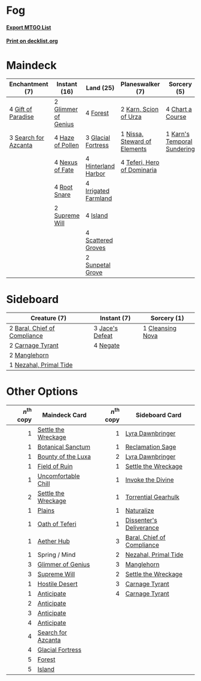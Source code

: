 # Fog

#### [Export MTGO List](../collection/Fog/Fog.txt)
#### [Print on decklist.org](http://decklist.org/?deckmain=4%09Chart%20a%20Course%0A4%09Forest%0A4%09Gift%20of%20Paradise%0A3%09Glacial%20Fortress%0A2%09Glimmer%20of%20Genius%0A4%09Haze%20of%20Pollen%0A4%09Hinterland%20Harbor%0A4%09Irrigated%20Farmland%0A4%09Island%0A1%09Karn's%20Temporal%20Sundering%0A2%09Karn,%20Scion%20of%20Urza%0A4%09Nexus%20of%20Fate%0A1%09Nissa,%20Steward%20of%20Elements%0A4%09Root%20Snare%0A4%09Scattered%20Groves%0A3%09Search%20for%20Azcanta%0A2%09Sunpetal%20Grove%0A2%09Supreme%20Will%0A4%09Teferi,%20Hero%20of%20Dominaria&deckside=2%09Baral,%20Chief%20of%20Compliance%0A2%09Carnage%20Tyrant%0A1%09Cleansing%20Nova%0A3%09Jace's%20Defeat%0A2%09Manglehorn%0A4%09Negate%0A1%09Nezahal,%20Primal%20Tide)
# Maindeck

|                                        Enchantment (7)                                        |                                         Instant (16)                                         |                                           Land (25)                                           |                                           Planeswalker (7)                                            |                                             Sorcery (5)                                              |
|-----------------------------------------------------------------------------------------------|----------------------------------------------------------------------------------------------|-----------------------------------------------------------------------------------------------|-------------------------------------------------------------------------------------------------------|------------------------------------------------------------------------------------------------------|
|4 [Gift of Paradise](http://gatherer.wizards.com/Pages/Card/Details.aspx?multiverseid=447320)  |2 [Glimmer of Genius](http://gatherer.wizards.com/Pages/Card/Details.aspx?multiverseid=417622)|4 [Forest](http://gatherer.wizards.com/Pages/Card/Details.aspx?multiverseid=439605)            |2 [Karn, Scion of Urza](http://gatherer.wizards.com/Pages/Card/Details.aspx?multiverseid=442889)       |4 [Chart a Course](http://gatherer.wizards.com/Pages/Card/Details.aspx?multiverseid=435200)           |
|3 [Search for Azcanta](http://gatherer.wizards.com/Pages/Card/Details.aspx?multiverseid=435226)|4 [Haze of Pollen](http://gatherer.wizards.com/Pages/Card/Details.aspx?multiverseid=426873)   |3 [Glacial Fortress](http://gatherer.wizards.com/Pages/Card/Details.aspx?multiverseid=435416)  |1 [Nissa, Steward of Elements](http://gatherer.wizards.com/Pages/Card/Details.aspx?multiverseid=426906)|1 [Karn's Temporal Sundering](http://gatherer.wizards.com/Pages/Card/Details.aspx?multiverseid=442943)|
|                                                                                               |4 [Nexus of Fate](http://gatherer.wizards.com/Pages/Card/Details.aspx?multiverseid=450253)    |4 [Hinterland Harbor](http://gatherer.wizards.com/Pages/Card/Details.aspx?multiverseid=241988) |4 [Teferi, Hero of Dominaria](http://gatherer.wizards.com/Pages/Card/Details.aspx?multiverseid=443095) |                                                                                                      |
|                                                                                               |4 [Root Snare](http://gatherer.wizards.com/Pages/Card/Details.aspx?multiverseid=447335)       |4 [Irrigated Farmland](http://gatherer.wizards.com/Pages/Card/Details.aspx?multiverseid=426947)|                                                                                                       |                                                                                                      |
|                                                                                               |2 [Supreme Will](http://gatherer.wizards.com/Pages/Card/Details.aspx?multiverseid=430738)     |4 [Island](http://gatherer.wizards.com/Pages/Card/Details.aspx?multiverseid=439602)            |                                                                                                       |                                                                                                      |
|                                                                                               |                                                                                              |4 [Scattered Groves](http://gatherer.wizards.com/Pages/Card/Details.aspx?multiverseid=426949)  |                                                                                                       |                                                                                                      |
|                                                                                               |                                                                                              |2 [Sunpetal Grove](http://gatherer.wizards.com/Pages/Card/Details.aspx?multiverseid=420946)    |                                                                                                       |                                                                                                      |


# Sideboard

|                                             Creature (7)                                              |                                       Instant (7)                                        |                                        Sorcery (1)                                        |
|-------------------------------------------------------------------------------------------------------|------------------------------------------------------------------------------------------|-------------------------------------------------------------------------------------------|
|2 [Baral, Chief of Compliance](http://gatherer.wizards.com/Pages/Card/Details.aspx?multiverseid=423695)|3 [Jace's Defeat](http://gatherer.wizards.com/Pages/Card/Details.aspx?multiverseid=430727)|1 [Cleansing Nova](http://gatherer.wizards.com/Pages/Card/Details.aspx?multiverseid=447145)|
|2 [Carnage Tyrant](http://gatherer.wizards.com/Pages/Card/Details.aspx?multiverseid=435334)            |4 [Negate](http://gatherer.wizards.com/Pages/Card/Details.aspx?multiverseid=447135)       |                                                                                           |
|2 [Manglehorn](http://gatherer.wizards.com/Pages/Card/Details.aspx?multiverseid=426877)                |                                                                                          |                                                                                           |
|1 [Nezahal, Primal Tide](http://gatherer.wizards.com/Pages/Card/Details.aspx?multiverseid=439702)      |                                                                                          |                                                                                           |


# Other Options

|*n*<sup>th</sup> copy|                                        Maindeck Card                                         |*n*<sup>th</sup> copy|                                           Sideboard Card                                            |
|--------------------:|----------------------------------------------------------------------------------------------|--------------------:|-----------------------------------------------------------------------------------------------------|
|                    1|[Settle the Wreckage](http://gatherer.wizards.com/Pages/Card/Details.aspx?multiverseid=435186)|                    1|[Lyra Dawnbringer](http://gatherer.wizards.com/Pages/Card/Details.aspx?multiverseid=442914)          |
|                    1|[Botanical Sanctum](http://gatherer.wizards.com/Pages/Card/Details.aspx?multiverseid=417817)  |                    1|[Reclamation Sage](http://gatherer.wizards.com/Pages/Card/Details.aspx?multiverseid=430359)          |
|                    1|[Bounty of the Luxa](http://gatherer.wizards.com/Pages/Card/Details.aspx?multiverseid=426898) |                    2|[Lyra Dawnbringer](http://gatherer.wizards.com/Pages/Card/Details.aspx?multiverseid=442914)          |
|                    1|[Field of Ruin](http://gatherer.wizards.com/Pages/Card/Details.aspx?multiverseid=435415)      |                    1|[Settle the Wreckage](http://gatherer.wizards.com/Pages/Card/Details.aspx?multiverseid=435186)       |
|                    1|[Uncomfortable Chill](http://gatherer.wizards.com/Pages/Card/Details.aspx?multiverseid=447218)|                    1|[Invoke the Divine](http://gatherer.wizards.com/Pages/Card/Details.aspx?multiverseid=447152)         |
|                    2|[Settle the Wreckage](http://gatherer.wizards.com/Pages/Card/Details.aspx?multiverseid=435186)|                    1|[Torrential Gearhulk](http://gatherer.wizards.com/Pages/Card/Details.aspx?multiverseid=420589)       |
|                    1|[Plains](http://gatherer.wizards.com/Pages/Card/Details.aspx?multiverseid=439601)             |                    1|[Naturalize](http://gatherer.wizards.com/Pages/Card/Details.aspx?multiverseid=442755)                |
|                    1|[Oath of Teferi](http://gatherer.wizards.com/Pages/Card/Details.aspx?multiverseid=443088)     |                    1|[Dissenter's Deliverance](http://gatherer.wizards.com/Pages/Card/Details.aspx?multiverseid=426866)   |
|                    1|[Aether Hub](http://gatherer.wizards.com/Pages/Card/Details.aspx?multiverseid=417815)         |                    3|[Baral, Chief of Compliance](http://gatherer.wizards.com/Pages/Card/Details.aspx?multiverseid=423695)|
|                    1|Spring / Mind                                                                                 |                    2|[Nezahal, Primal Tide](http://gatherer.wizards.com/Pages/Card/Details.aspx?multiverseid=439702)      |
|                    3|[Glimmer of Genius](http://gatherer.wizards.com/Pages/Card/Details.aspx?multiverseid=417622)  |                    3|[Manglehorn](http://gatherer.wizards.com/Pages/Card/Details.aspx?multiverseid=426877)                |
|                    3|[Supreme Will](http://gatherer.wizards.com/Pages/Card/Details.aspx?multiverseid=430738)       |                    2|[Settle the Wreckage](http://gatherer.wizards.com/Pages/Card/Details.aspx?multiverseid=435186)       |
|                    1|[Hostile Desert](http://gatherer.wizards.com/Pages/Card/Details.aspx?multiverseid=430867)     |                    3|[Carnage Tyrant](http://gatherer.wizards.com/Pages/Card/Details.aspx?multiverseid=435334)            |
|                    1|[Anticipate](http://gatherer.wizards.com/Pages/Card/Details.aspx?multiverseid=447180)         |                    4|[Carnage Tyrant](http://gatherer.wizards.com/Pages/Card/Details.aspx?multiverseid=435334)            |
|                    2|[Anticipate](http://gatherer.wizards.com/Pages/Card/Details.aspx?multiverseid=447180)         |                     |                                                                                                     |
|                    3|[Anticipate](http://gatherer.wizards.com/Pages/Card/Details.aspx?multiverseid=447180)         |                     |                                                                                                     |
|                    4|[Anticipate](http://gatherer.wizards.com/Pages/Card/Details.aspx?multiverseid=447180)         |                     |                                                                                                     |
|                    4|[Search for Azcanta](http://gatherer.wizards.com/Pages/Card/Details.aspx?multiverseid=435226) |                     |                                                                                                     |
|                    4|[Glacial Fortress](http://gatherer.wizards.com/Pages/Card/Details.aspx?multiverseid=435416)   |                     |                                                                                                     |
|                    5|[Forest](http://gatherer.wizards.com/Pages/Card/Details.aspx?multiverseid=439605)             |                     |                                                                                                     |
|                    5|[Island](http://gatherer.wizards.com/Pages/Card/Details.aspx?multiverseid=439602)             |                     |                                                                                                     |


